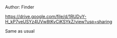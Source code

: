 Author: Finder

https://drive.google.com/file/d/1RUDyY-H_kP7veUSYz4UVw8tKvCiKSYkZ/view?usp=sharing

Same as usual

